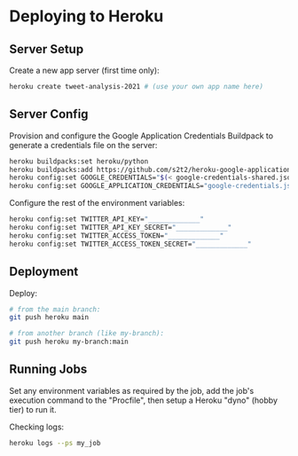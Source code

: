 # Deploying to Heroku

## Server Setup

Create a new app server (first time only):

```sh
heroku create tweet-analysis-2021 # (use your own app name here)
```

## Server Config

Provision and configure the Google Application Credentials Buildpack to generate a credentials file on the server:

```sh
heroku buildpacks:set heroku/python
heroku buildpacks:add https://github.com/s2t2/heroku-google-application-credentials-buildpack
heroku config:set GOOGLE_CREDENTIALS="$(< google-credentials-shared.json)" # references local creds file
heroku config:set GOOGLE_APPLICATION_CREDENTIALS="google-credentials.json" # references server creds
```

Configure the rest of the environment variables:

```sh
heroku config:set TWITTER_API_KEY="_____________"
heroku config:set TWITTER_API_KEY_SECRET="_____________"
heroku config:set TWITTER_ACCESS_TOKEN="_____________"
heroku config:set TWITTER_ACCESS_TOKEN_SECRET="_____________"
```




## Deployment

Deploy:

```sh
# from the main branch:
git push heroku main

# from another branch (like my-branch):
git push heroku my-branch:main
```

## Running Jobs

Set any environment variables as required by the job, add the job's execution command to the "Procfile", then setup a Heroku "dyno" (hobby tier) to run it.

Checking logs:

```sh
heroku logs --ps my_job
```
